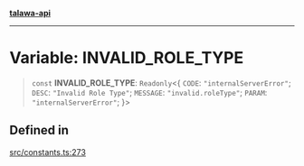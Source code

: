 [**talawa-api**](../../README.md)

***

# Variable: INVALID\_ROLE\_TYPE

> `const` **INVALID\_ROLE\_TYPE**: `Readonly`\<\{ `CODE`: `"internalServerError"`; `DESC`: `"Invalid Role Type"`; `MESSAGE`: `"invalid.roleType"`; `PARAM`: `"internalServerError"`; \}\>

## Defined in

[src/constants.ts:273](https://github.com/Suyash878/talawa-api/blob/095e6964ce2a06c1c30d1acf81b6162203f1db91/src/constants.ts#L273)
